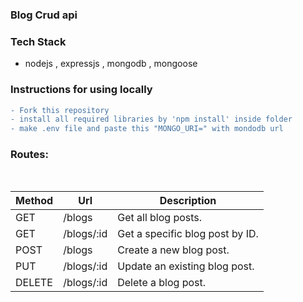 ### Blog Crud api

### Tech Stack

- nodejs , expressjs , mongodb , mongoose

### Instructions for using locally

```diff
- Fork this repository
- install all required libraries by 'npm install' inside folder
- make .env file and paste this "MONGO_URI=" with mondodb url
```

### Routes:

&nbsp;

| Method | Url        | Description                     |
| ------ | ---------- | ------------------------------- |
| GET    | /blogs     | Get all blog posts.             |
| GET    | /blogs/:id | Get a specific blog post by ID. |
| POST   | /blogs     | Create a new blog post.         |
| PUT    | /blogs/:id | Update an existing blog post.   |
| DELETE | /blogs/:id | Delete a blog post.             |
